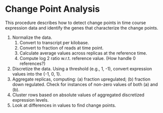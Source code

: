 # Change Point Analysis
This procedure describes how to detect change points in time course expression data and identify the genes that characterize the change points.

1. Normalize the data.
   1. Convert to transcript per kilobase.
   2. Convert to fraction of reads at time point.
   3. Calculate average values across replicas at the reference time.
   4. Compute log 2 ratio w.r.t. reference value. (How handle 0 references?)
1. Discretize the data. Using a threshold (e.g., 1, -1), convert expression values into the {-1, 0, 1}.
1. Aggregate replicas, computing: (a) fraction upregulated; (b) fraction down regulated. Check for instances of non-zero values of both (a) and (b).
1. Cluster rows based on absolute values of aggregated discretized expression levels.
1. Look at differences in values to find change points.